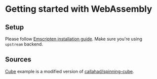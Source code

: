 # Getting started with WebAssembly

## Setup
Please follow [Emscripten installation guide](https://emscripten.org/docs/getting_started/downloads.html). Make sure you're using `upstream` backend.

## Sources
[Cube](./Cube/Cube.c) example is a modified version of [callahad/spinning-cube](https://github.com/callahad/spinning-cube).
